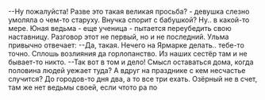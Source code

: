 --Ну пожалуйста! Разве это такая великая просьба? - девушка слезно умоляла о чем-то старуху. Внучка спорит с бабушкой? Ну.. в какой-то мере. Юная ведьма - еще ученица - пытается переубедить свою наставницу. Разговор этот не первый, но и не последний. Ульма привычно отвечает:
--Да, такая. Нечего на Ярмарке делать.. тебе-то точно. Сплошь возлияния да горлопанство. Из наших сестёр там и не бывает-то никто.
--Так вот в том и дело! Смысл оставаться дома, когда половина людей уежает туда? А вдруг на празднике с кем несчастье случится? До городов-то дня два, а то все три ехать. Озёрный не в счет, там же нет ведьмы своей, если чтото ра по
